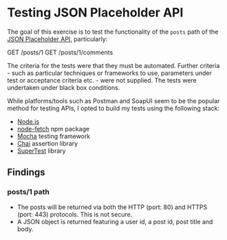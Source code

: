 # Testing JSON Placeholder API

The goal of this exercise is to test the functionality of the `posts` path of the [JSON Placeholder API](https://github.com/typicode/jsonplaceholder), particularly:

GET /posts/1
GET /posts/1/comments

The criteria for the tests were that they must be automated. Further criteria - such as particular techniques or frameworks to use, parameters under test or acceptance criteria etc. - were not supplied. The tests were undertaken under black box conditions.

While platforms/tools such as Postman and SoapUI seem to be the popular method for testing APIs, I opted to build my tests using the following stack:

- [Node.js](https://nodejs.org/en/)
- [node-fetch](https://www.npmjs.com/package/node-fetch) npm package
- [Mocha](https://mochajs.org/) testing framework
- [Chai](https://www.chaijs.com/) assertion library
- [SuperTest](https://github.com/visionmedia/supertest) library

## Findings

### posts/1 path
- The posts will be returned via both the HTTP (port: 80) and HTTPS (port: 443) protocols. This is not secure.
- A JSON object is returned featuring a user id, a post id, post title and body.
